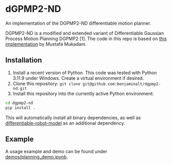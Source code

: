 dGPMP2-ND
=====

An implementation of the DGPMP2-ND differentiable motion planner.

DGPMP2-ND is a modified and extended variant of Differentiable Gaussian Process Motion Planning DGPMP2 [1]. The code in this repo is based on [this implementation](https://github.com/mhmukadam/dgpmp2) by Mustafa Mukadam.


Installation
-----

1. Install a recent version of Python. This code was tested with Python 3.11.9 under Windows. Create a virtual environment if desired.
2. Clone this repository: `git clone git@github.com:benjaminalt/dgpmp2-nd.git`
3. Install this repository into the currently active Python environment:
```bash
cd dgpmp2-nd
pip install .
```
This will automatically install all binary dependencies, as well as [differentiable-robot-model](https://github.com/benjaminalt/differentiable-robot-model) as an additional dependency.

Example
----
A usage example and demo can be found under [demos/planning_demo.ipynb](demos/planning_demo.ipynb).

